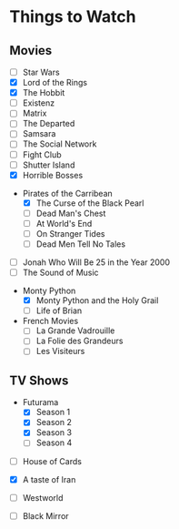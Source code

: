 # Things to Watch

## Movies

 - [ ] Star Wars
 - [X] Lord of the Rings
 - [X] The Hobbit
 - [ ] Existenz
 - [ ] Matrix
 - [ ] The Departed
 - [ ] Samsara
 - [ ] The Social Network
 - [ ] Fight Club
 - [ ] Shutter Island
 - [X] Horrible Bosses
 - Pirates of the Carribean
   - [X] The Curse of the Black Pearl
   - [ ] Dead Man's Chest
   - [ ] At World's End
   - [ ] On Stranger Tides
   - [ ] Dead Men Tell No Tales
 - [ ] Jonah Who Will Be 25 in the Year 2000
 - [ ] The Sound of Music
 - Monty Python
   - [X] Monty Python and the Holy Grail
   - [ ] Life of Brian
 - French Movies
   - [ ] La Grande Vadrouille
   - [ ] La Folie des Grandeurs
   - [ ] Les Visiteurs

## TV Shows

 - Futurama
   - [X] Season 1
   - [X] Season 2
   - [X] Season 3
   - [ ] Season 4
 - [ ] House of Cards
 - [X] A taste of Iran
 - [ ] Westworld
 - [ ] Black Mirror

